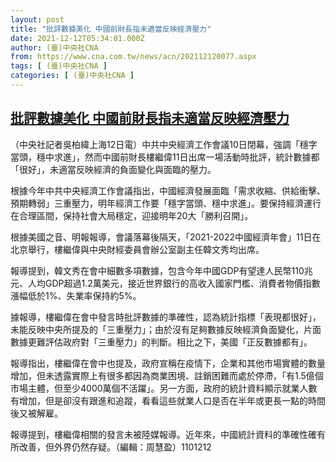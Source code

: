 ```yaml
---
layout: post
title: "批評數據美化 中國前財長指未適當反映經濟壓力"
date: 2021-12-12T05:34:01.000Z
author: (臺)中央社CNA
from: https://www.cna.com.tw/news/acn/202112120077.aspx
tags: [ (臺)中央社CNA ]
categories: [ (臺)中央社CNA ]
---
```

<!--1639287241000-->
[批評數據美化 中國前財長指未適當反映經濟壓力](https://www.cna.com.tw/news/acn/202112120077.aspx)
------

<div>
<div></div><div><p>（中央社記者吳柏緯上海12日電）中共中央經濟工作會議10日閉幕，強調「穩字當頭，穩中求進」，然而中國前財長樓繼偉11日出席一場活動時批評，統計數據都「很好」，未適當反映經濟的負面變化與面臨的壓力。</p><p>根據今年中共中央經濟工作會議指出，中國經濟發展面臨「需求收縮、供給衝擊、預期轉弱」三重壓力，明年經濟工作要「穩字當頭、穩中求進」。要保持經濟運行在合理區間，保持社會大局穩定，迎接明年20大「勝利召開」。</p><p>根據美國之音、明報報導，會議落幕後隔天，「2021-2022中國經濟年會」11日在北京舉行，樓繼偉與中央財經委員會辦公室副主任韓文秀均出席。</p><p>報導提到，韓文秀在會中細數多項數據，包含今年中國GDP有望達人民幣110兆元、人均GDP超過1.2萬美元，接近世界銀行的高收入國家門檻、消費者物價指數漲幅低於1%、失業率保持約5%。</p><p>據報導，樓繼偉在會中發言時批評數據的準確性，認為統計指標「表現都很好」，未能反映中央所提及的「三重壓力」；由於沒有足夠數據反映經濟負面變化，片面數據更難評估政府對「三重壓力」的判斷。相比之下，美國「正反數據都有」。</p><p>報導指出，樓繼偉在會中也提及，政府宣稱在疫情下，企業和其他市場實體的數量增加，但未透露實際上有很多都因為商業困境、註銷困難而處於停滯，「有1.5億個市場主體，但至少4000萬個不活躍」。另一方面，政府的統計資料顯示就業人數有增加，但是卻沒有跟進和追蹤，看看這些就業人口是否在半年或更長一點的時間後又被解雇。</p><p>報導提到，樓繼偉相關的發言未被陸媒報導。近年來，中國統計資料的準確性確有所改善，但外界仍然存疑。（編輯：周慧盈）1101212</p></div>
</div>
